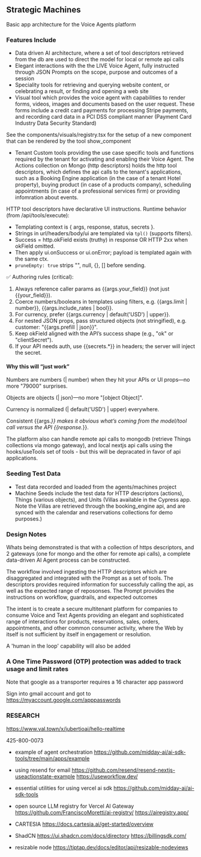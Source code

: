 ## Strategic Machines

Basic app architecture for the Voice Agents platform

### Features Include
* Data driven AI architecture, where a set of tool descriptors retrieved from the db are used to direct the model for local or remote api calls
* Elegant interactions with the the LIVE Voice Agent, fully instructed through JSON Prompts on the scope, purpose and outcomes of a session
* Speciality tools for retrieving and querying website content, or celebrating a result, or finding and opening a web site
* Visual tool which provides the voice agent with capabilities to render forms, videos, images and documents based on the user request. These forms include a credit card payments for processing Stripe payments, and recording card data in a PCI DSS compliant manner (Payment Card Industry Data Security Standard) 

See the components/visuals/registry.tsx for the setup of a new component that can be rendered by the tool show_component 

* Tenant Custom tools providing the use case specific tools and functions required by the tenant for activating and enabling their Voice Agent. The Actions collection on Mongo (http descriptors) holds the http tool descriptors, which defines the api calls to the tenant's applications, such as a Booking Engine application (in the case of a tenant Hotel property), buying product (in case of a products company), scheduling appointments (in case of a professional services firm) or providing infomration about events. 

HTTP tool descriptors have declarative UI instructions.
Runtime behavior (from /api/tools/execute):
- Templating context is { args, response, status, secrets }.
- Strings in url/headers/body/ui are templated via `tpl()` (supports filters).
- Success = http.okField exists (truthy) in response OR HTTP 2xx when okField omitted.
- Then apply ui.onSuccess or ui.onError; payload is templated again with the same ctx.
- `pruneEmpty: true` strips "", null, {}, [] before sending.

✅ Authoring rules (critical):
1) Always reference caller params as {{args.your_field}} (not just {{your_field}}).
2) Coerce numbers/booleans in templates using filters, e.g. {{args.limit | number}}, {{args.include_rates | bool}}.
3) For currency, prefer {{args.currency | default('USD') | upper}}.
4) For nested JSON props, pass structured objects (not stringified), e.g. customer: "{{args.prefill | json}}".
5) Keep okField aligned with the API’s success shape (e.g., "ok" or "clientSecret").
6) If your API needs auth, use {{secrets.*}} in headers; the server will inject the secret.

#### Why this will “just work”

Numbers are numbers (| number) when they hit your APIs or UI props—no more "79000" surprises.

Objects are objects (| json)—no more "[object Object]".

Currency is normalized (| default('USD') | upper) everywhere.

Consistent {{args.*}} makes it obvious what’s coming from the model/tool call versus the API {{response.*}}.

The platform also can handle remote api calls to mongodb (retrieve Things collections via mongo gateway), and local nextjs api calls using the hooks/useTools set of tools - but this will be depracated in favor of api applications.

### Seeding Test Data
* Test data recorded and loaded from the agents/machines project
* Machine Seeds include the test data for HTTP descriptors (actions), Things (various objects), and Units (Villas available in the Cypress app. Note the Villas are retrieved through the booking_engine api, and are synced with the calendar and reservations collections for demo purposes.)

### Design Notes

Whats being demonstrated is that with a collection of https descriptors, and 2 gateways (one for mongo and the other for remote api calls), a complete data-driven AI Agent process can be constructed. 

The workflow involved ingesting the HTTP descriptors which are disaggregated and integrated with the Prompt as a set of tools. The descriptors provides required information for successfuly calling the api, as well as the expected range of reposonses. The Prompt provides the instructions on workflow, guardrails, and expected outcomes

The intent is to create a secure multitenant platform for companies to consume Voice and Text Agents providing an elegant and sophisticated range of interactions for products, reservations, sales, orders, appointments, and other common consumer activity, where the Web by itself is not sufficient by itself in engagement or resolution.

A 'human in the loop' capability will also be added

### A One Time Password (OTP) protection was added to track usage and limit rates

Note that google as a transporter requires a 16 character app password

Sign into gmail account and got to
https://myaccount.google.com/apppasswords

### RESEARCH
https://www.val.town/x/jubertioai/hello-realtime

425-800-0073

* example of agent orchestration
https://github.com/midday-ai/ai-sdk-tools/tree/main/apps/example

* using resend for email
https://github.com/resend/resend-nextjs-useactionstate-example
https://useworkflow.dev/

* essential utilities for using vercel ai sdk
https://github.com/midday-ai/ai-sdk-tools

* open source LLM registry for Vercel AI Gateway
https://github.com/FranciscoMoretti/ai-registry/
https://airegistry.app/

* CARTESIA
https://docs.cartesia.ai/get-started/overview

* ShadCN
https://ui.shadcn.com/docs/directory
https://billingsdk.com/

* resizable node
https://tiptap.dev/docs/editor/api/resizable-nodeviews